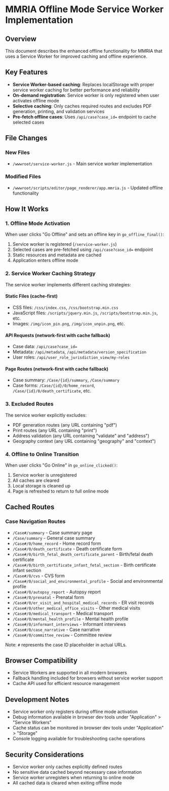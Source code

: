 # MMRIA Offline Mode Service Worker Implementation

## Overview
This document describes the enhanced offline functionality for MMRIA that uses a Service Worker for improved caching and offline experience.

## Key Features
- **Service Worker-based caching**: Replaces localStorage with proper service worker caching for better performance and reliability
- **On-demand registration**: Service worker is only registered when user activates offline mode
- **Selective caching**: Only caches required routes and excludes PDF generation, printing, and validation services
- **Pre-fetch offline cases**: Uses `/api/case?case_id=` endpoint to cache selected cases

## File Changes

### New Files
- `/wwwroot/service-worker.js` - Main service worker implementation

### Modified Files
- `/wwwroot/scripts/editor/page_renderer/app.mmria.js` - Updated offline functionality

## How It Works

### 1. Offline Mode Activation
When user clicks "Go Offline" and sets an offline key in `go_offline_final()`:
1. Service worker is registered (`/service-worker.js`)
2. Selected cases are pre-fetched using `/api/case?case_id=` endpoint
3. Static resources and metadata are cached
4. Application enters offline mode

### 2. Service Worker Caching Strategy
The service worker implements different caching strategies:

#### Static Files (cache-first)
- CSS files: `/css/index.css`, `/css/bootstrap.min.css`
- JavaScript files: `/scripts/jquery.min.js`, `/scripts/bootstrap.min.js`, etc.
- Images: `/img/icon_pin.png`, `/img/icon_unpin.png`, etc.

#### API Requests (network-first with cache fallback)
- Case data: `/api/case?case_id=`
- Metadata: `/api/metadata`, `/api/metadata/version_specification`
- User roles: `/api/user_role_jurisdiction_view/my-roles`

#### Page Routes (network-first with cache fallback)
- Case summary: `/Case/{id}/summary`, `/Case/summary`
- Case forms: `/Case/{id}/0/home_record`, `/Case/{id}/0/death_certificate`, etc.

### 3. Excluded Routes
The service worker explicitly excludes:
- PDF generation routes (any URL containing "pdf")
- Print routes (any URL containing "print")
- Address validation (any URL containing "validate" and "address")
- Geography context (any URL containing "geography" and "context")

### 4. Offline to Online Transition
When user clicks "Go Online" in `go_online_clicked()`:
1. Service worker is unregistered
2. All caches are cleared
3. Local storage is cleaned up
4. Page is refreshed to return to full online mode

## Cached Routes

### Case Navigation Routes
- `/Case#/summary` - Case summary page
- `/Case/summary` - General case summary
- `/Case#/0/home_record` - Home record form
- `/Case#/0/death_certificate` - Death certificate form
- `/Case#/0/birth_fetal_death_certificate_parent` - Birth/fetal death certificate
- `/Case#/0/birth_certificate_infant_fetal_section` - Birth certificate infant section
- `/Case#/0/cvs` - CVS form
- `/Case#/0/social_and_environmental_profile` - Social and environmental profile
- `/Case#/0/autopsy_report` - Autopsy report
- `/Case#/0/prenatal` - Prenatal form
- `/Case#/0/er_visit_and_hospital_medical_records` - ER visit records
- `/Case#/0/other_medical_office_visits` - Other medical visits
- `/Case#/0/medical_transport` - Medical transport
- `/Case#/0/mental_health_profile` - Mental health profile
- `/Case#/0/informant_interviews` - Informant interviews
- `/Case#/0/case_narrative` - Case narrative
- `/Case#/0/committee_review` - Committee review

Note: `#` represents the case ID placeholder in actual URLs.

## Browser Compatibility
- Service Workers are supported in all modern browsers
- Fallback handling included for browsers without service worker support
- Cache API used for efficient resource management

## Development Notes
- Service worker only registers during offline mode activation
- Debug information available in browser dev tools under "Application" > "Service Workers"
- Cache status can be monitored in browser dev tools under "Application" > "Storage"
- Console logging available for troubleshooting cache operations

## Security Considerations
- Service worker only caches explicitly defined routes
- No sensitive data cached beyond necessary case information
- Service worker unregisters when returning to online mode
- All cached data is cleared when exiting offline mode
